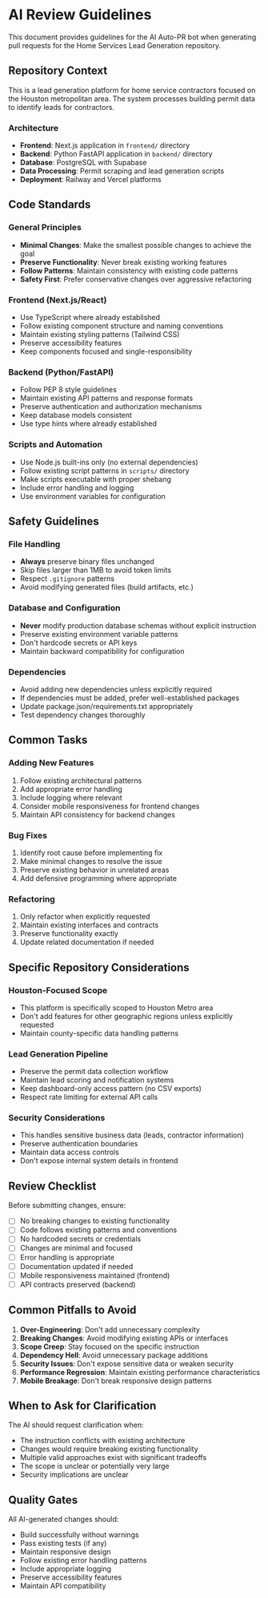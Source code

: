 # AI Review Guidelines

This document provides guidelines for the AI Auto-PR bot when generating pull requests for the Home Services Lead Generation repository.

## Repository Context

This is a lead generation platform for home service contractors focused on the Houston metropolitan area. The system processes building permit data to identify leads for contractors.

### Architecture
- **Frontend**: Next.js application in `frontend/` directory
- **Backend**: Python FastAPI application in `backend/` directory  
- **Database**: PostgreSQL with Supabase
- **Data Processing**: Permit scraping and lead generation scripts
- **Deployment**: Railway and Vercel platforms

## Code Standards

### General Principles
- **Minimal Changes**: Make the smallest possible changes to achieve the goal
- **Preserve Functionality**: Never break existing working features
- **Follow Patterns**: Maintain consistency with existing code patterns
- **Safety First**: Prefer conservative changes over aggressive refactoring

### Frontend (Next.js/React)
- Use TypeScript where already established
- Follow existing component structure and naming conventions
- Maintain existing styling patterns (Tailwind CSS)
- Preserve accessibility features
- Keep components focused and single-responsibility

### Backend (Python/FastAPI)
- Follow PEP 8 style guidelines
- Maintain existing API patterns and response formats
- Preserve authentication and authorization mechanisms
- Keep database models consistent
- Use type hints where already established

### Scripts and Automation
- Use Node.js built-ins only (no external dependencies)
- Follow existing script patterns in `scripts/` directory
- Make scripts executable with proper shebang
- Include error handling and logging
- Use environment variables for configuration

## Safety Guidelines

### File Handling
- **Always** preserve binary files unchanged
- Skip files larger than 1MB to avoid token limits
- Respect `.gitignore` patterns
- Avoid modifying generated files (build artifacts, etc.)

### Database and Configuration
- **Never** modify production database schemas without explicit instruction
- Preserve existing environment variable patterns
- Don't hardcode secrets or API keys
- Maintain backward compatibility for configuration

### Dependencies
- Avoid adding new dependencies unless explicitly required
- If dependencies must be added, prefer well-established packages
- Update package.json/requirements.txt appropriately
- Test dependency changes thoroughly

## Common Tasks

### Adding New Features
1. Follow existing architectural patterns
2. Add appropriate error handling
3. Include logging where relevant
4. Consider mobile responsiveness for frontend changes
5. Maintain API consistency for backend changes

### Bug Fixes
1. Identify root cause before implementing fix
2. Make minimal changes to resolve the issue
3. Preserve existing behavior in unrelated areas
4. Add defensive programming where appropriate

### Refactoring
1. Only refactor when explicitly requested
2. Maintain existing interfaces and contracts
3. Preserve functionality exactly
4. Update related documentation if needed

## Specific Repository Considerations

### Houston-Focused Scope
- This platform is specifically scoped to Houston Metro area
- Don't add features for other geographic regions unless explicitly requested
- Maintain county-specific data handling patterns

### Lead Generation Pipeline
- Preserve the permit data collection workflow
- Maintain lead scoring and notification systems
- Keep dashboard-only access pattern (no CSV exports)
- Respect rate limiting for external API calls

### Security Considerations
- This handles sensitive business data (leads, contractor information)
- Preserve authentication boundaries
- Maintain data access controls
- Don't expose internal system details in frontend

## Review Checklist

Before submitting changes, ensure:
- [ ] No breaking changes to existing functionality
- [ ] Code follows existing patterns and conventions
- [ ] No hardcoded secrets or credentials
- [ ] Changes are minimal and focused
- [ ] Error handling is appropriate
- [ ] Documentation updated if needed
- [ ] Mobile responsiveness maintained (frontend)
- [ ] API contracts preserved (backend)

## Common Pitfalls to Avoid

1. **Over-Engineering**: Don't add unnecessary complexity
2. **Breaking Changes**: Avoid modifying existing APIs or interfaces
3. **Scope Creep**: Stay focused on the specific instruction
4. **Dependency Hell**: Avoid unnecessary package additions
5. **Security Issues**: Don't expose sensitive data or weaken security
6. **Performance Regression**: Maintain existing performance characteristics
7. **Mobile Breakage**: Don't break responsive design patterns

## When to Ask for Clarification

The AI should request clarification when:
- The instruction conflicts with existing architecture
- Changes would require breaking existing functionality
- Multiple valid approaches exist with significant tradeoffs
- The scope is unclear or potentially very large
- Security implications are unclear

## Quality Gates

All AI-generated changes should:
- Build successfully without warnings
- Pass existing tests (if any)
- Maintain responsive design
- Follow existing error handling patterns
- Include appropriate logging
- Preserve accessibility features
- Maintain API compatibility